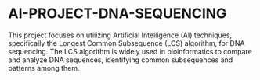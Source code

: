 # AI-PROJECT-DNA-SEQUENCING

This project focuses on utilizing Artificial Intelligence (AI) techniques, specifically the Longest Common Subsequence (LCS) algorithm, for DNA sequencing. The LCS algorithm is widely used in bioinformatics to compare and analyze DNA sequences, identifying common subsequences and patterns among them.
